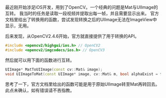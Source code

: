 最近刚开始涉足iOS开发，用到了OpenCV。一个经典的问题是Mat与UIImage的互转。
我当时的任务是读取一段视频并提取出每一帧，并且需要显示出来。
官方文档里给出了转换用的函数，尝试发现转换之后的UIImage无法在ImageView中显示，无用。

后来发现，从OpenCV2.4.6开始，官方就直接提供了用于转换的API。

```cpp
#include <opencv2/highgui/ios.h> // OpenCV2
#include <opencv2/imgcodecs/ios.h> // OpenCV3
```

然后就可以用下面的函数进行互转。

```cpp
UIImage* MatToUIImage(const cv::Mat& image);
void UIImageToMat(const UIImage* image, cv::Mat& m, bool alphaExist = false);
```

思考了一下，官方文档里给出的函数可能是用于原始UIImage转至Mat再转回去。此点未确认，如有错误请不吝指教。
